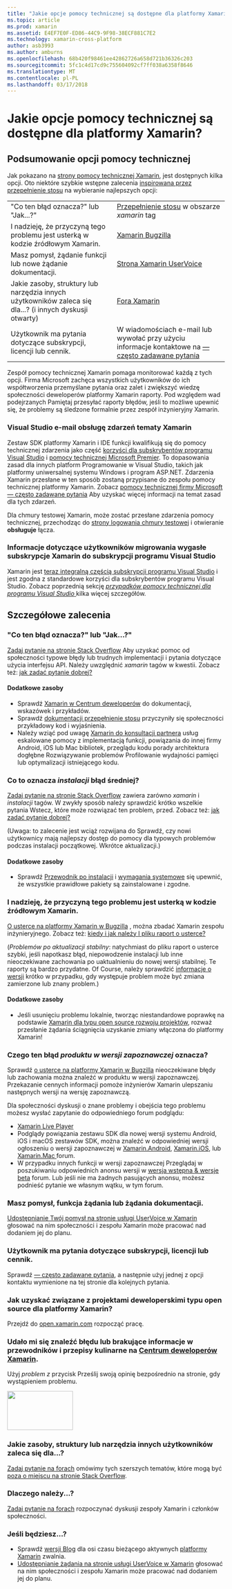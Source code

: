 ```yaml
---
title: "Jakie opcje pomocy technicznej są dostępne dla platformy Xamarin?"
ms.topic: article
ms.prod: xamarin
ms.assetid: E4EF7E0F-ED86-44C9-9F98-38ECF881C7E2
ms.technology: xamarin-cross-platform
author: asb3993
ms.author: amburns
ms.openlocfilehash: 68b420f98461ee42862726a658d721b36326c203
ms.sourcegitcommit: 5fc1c4d17cd9c755604092cf7ff038a6358f8646
ms.translationtype: MT
ms.contentlocale: pl-PL
ms.lasthandoff: 03/17/2018
---
```

# <a name="what-support-options-are-available-for-xamarin"></a>Jakie opcje pomocy technicznej są dostępne dla platformy Xamarin?

## <a name="summary-of-support-options"></a>Podsumowanie opcji pomocy technicznej

Jak pokazano na [strony pomocy technicznej Xamarin](https://www.xamarin.com/support), jest dostępnych kilka opcji.  Oto niektóre szybkie wstępne zalecenia [inspirowana przez przepełnienie stosu](http://stackoverflow.com/help/product-support) na wybieranie najlepszych opcji:

|   |   |
|---|---|
|"Co ten błąd oznacza?" lub "Jak...?"|[Przepełnienie stosu](http://stackoverflow.com/questions/ask?tags=xamarin) w obszarze *xamarin* tag|
|I nadzieję, że przyczyną tego problemu jest usterką w kodzie źródłowym Xamarin.|[Xamarin Bugzilla](https://bugzilla.xamarin.com/page.cgi?id=bug-writing.html)|
|Masz pomysł, żądanie funkcji lub nowe żądanie dokumentacji.|[Strona Xamarin UserVoice](https://xamarin.uservoice.com)|
|Jakie zasoby, struktury lub narzędzia innych użytkowników zaleca się dla...? (i innych dyskusji otwarty)|[Fora Xamarin](https://forums.xamarin.com)|
|Użytkownik ma pytania dotyczące subskrypcji, licencji lub cennik.|W wiadomościach e-mail lub wywołać przy użyciu informacje kontaktowe na [— często zadawane pytania](https://www.xamarin.com/faq)|

Zespół pomocy technicznej Xamarin pomaga monitorować każdą z tych opcji.  Firma Microsoft zachęca wszystkich użytkowników do ich współtworzenia przemyślane pytania oraz zalet i zwiększyć wiedzę społeczności deweloperów platformy Xamarin raporty.  Pod względem wad podejrzanych Pamiętaj przesyłać raporty błędów, jeśli to możliwe upewnić się, że problemy są śledzone formalnie przez zespół inżynieryjny Xamarin.

<a name="Visual_Studio_email_support_incidents_for_Xamarin_topics"/>

### <a name="visual-studio-email-support-incidents-for-xamarin-topics"></a>Visual Studio e-mail obsługę zdarzeń tematy Xamarin

Zestaw SDK platformy Xamarin i IDE funkcji kwalifikują się do pomocy technicznej zdarzenia jako część [korzyści dla subskrybentów programu Visual Studio](https://msdn.microsoft.com/subscriptions/bb266240) i [pomocy technicznej Microsoft Premier](https://www.microsoft.com/en-us/microsoftservices/support.aspx).  To dopasowania zasad dla innych platform Programowanie w Visual Studio, takich jak platformy uniwersalnej systemu Windows i program ASP.NET.  Zdarzenia Xamarin przesłane w ten sposób zostaną przypisane do zespołu pomocy technicznej platformy Xamarin.  Zobacz [pomocy technicznej firmy Microsoft — często zadawane pytania](https://support.microsoft.com/gp/offerprophone) Aby uzyskać więcej informacji na temat zasad dla tych zdarzeń.

Dla chmury testowej Xamarin, może zostać przesłane zdarzenia pomocy technicznej, przechodząc do [strony logowania chmury testowej](https://testcloud.xamarin.com/login) i otwieranie **obsługuje** łącza.

### <a name="information-for-users-migrating-from-expired-xamarin-subscriptions-to-visual-studio-subscriptions"></a>Informacje dotyczące użytkowników migrowania wygasłe subskrypcje Xamarin do subskrypcji programu Visual Studio

Xamarin jest [teraz integralną częścią subskrypcji programu Visual Studio](https://blog.xamarin.com/xamarin-for-all/) i jest zgodna z standardowe korzyści dla subskrybentów programu Visual Studio.  Zobacz poprzednią sekcję [ *przypadków pomocy technicznej dla programu Visual Studio* ](#Visual_Studio_email_support_incidents_for_Xamarin_topics) kilka więcej szczegółów.

## <a name="detailed-recommendations"></a>Szczegółowe zalecenia

### <a name="what-does-this-error-mean-or-how-do-i--"></a>"Co ten błąd oznacza?" lub "Jak...?"

[Zadaj pytanie na stronie Stack Overflow](http://stackoverflow.com/questions/ask?tags=xamarin) Aby uzyskać pomoc od społeczności typowe błędy lub trudnych implementacji i pytania dotyczące użycia interfejsu API.  Należy uwzględnić _xamarin_ tagów w kwestii.  Zobacz też: [jak zadać pytanie dobrej?](http://stackoverflow.com/help/how-to-ask)

#### <a name="additional-resources"></a>Dodatkowe zasoby

-   Sprawdź [Xamarin w Centrum deweloperów](/index.md) do dokumentacji, wskazówek i przykładów.
-   Sprawdź [dokumentacji przepełnienie stosu](http://stackoverflow.com/documentation) przyczyniły się społeczności przykładowy kod i wyjaśnienia.
-   Należy wziąć pod uwagę [Xamarin do konsultacji partnera](https://www.xamarin.com/consulting-partners) usług eskalowane pomocy z implementacją funkcji, powiązania do innej firmy Android, iOS lub Mac bibliotek, przeglądu kodu porady architektura dogłębne Rozwiązywanie problemów Profilowanie wydajności pamięci lub optymalizacji istniejącego kodu.

### <a name="what-does-this-installation-error-mean"></a>Co to oznacza _instalacji_ błąd średniej?

[Zadaj pytanie na stronie Stack Overflow](http://stackoverflow.com/questions/ask?tags=xamarin+installation) zawiera zarówno _xamarin_ i _instalacji_ tagów.  W zwykły sposób należy sprawdzić krótko wszelkie pytania Wstecz, które może rozwiązać ten problem, przed.  Zobacz też: [jak zadać pytanie dobrej?](http://stackoverflow.com/help/how-to-ask)

(Uwaga: to zalecenie jest wciąż rozwijana do Sprawdź, czy nowi użytkownicy mają najlepszy dostęp do pomocy dla typowych problemów podczas instalacji początkowej.  Wkrótce aktualizacji.)

#### <a name="additional-resources"></a>Dodatkowe zasoby

-   Sprawdź [Przewodnik po instalacji](~/cross-platform/get-started/installation/index.md) i [wymagania systemowe](~/cross-platform/get-started/requirements.md) się upewnić, że wszystkie prawidłowe pakiety są zainstalowane i zgodne.

### <a name="i-believe-this-problem-is-caused-by-a-defect-in-the-xamarin-source-code"></a>I nadzieję, że przyczyną tego problemu jest usterką w kodzie źródłowym Xamarin.

[O usterce na platformy Xamarin w Bugzilla](https://bugzilla.xamarin.com/page.cgi?id=bug-writing.html) , można zbadać Xamarin zespołu inżynieryjnego.  Zobacz też: [kiedy i jak należy I pliku raport o usterce?](~/cross-platform/troubleshooting/questions/howto-file-bug.md)

(*Problemów po aktualizacji stabilny*: natychmiast do pliku raport o usterce szybki, jeśli napotkasz błąd, niepowodzenie instalacji lub inne nieoczekiwane zachowania po uaktualnieniu do nowej wersji stabilnej.  Te raporty są bardzo przydatne.  Of Course, należy sprawdzić [informacje o wersji](https://developer.xamarin.com/releases/) krótko w przypadku, gdy występuje problem może być zmiana zamierzone lub znany problem.)

#### <a name="additional-resources"></a>Dodatkowe zasoby

-   Jeśli usunięciu problemu lokalnie, tworząc niestandardowe poprawkę na podstawie [Xamarin dla typu open source rozwoju projektów](http://open.xamarin.com/), rozważ przesłanie żądania ściągnięcia uzyskanie zmiany włączona do platformy Xamarin!

### <a name="what-does-this-error-in-a-preview-product-mean"></a>Czego ten błąd _produktu w wersji zapoznawczej_ oznacza?

Sprawdź [o usterce na platformy Xamarin w Bugzilla](https://bugzilla.xamarin.com/page.cgi?id=bug-writing.html) nieoczekiwane błędy lub zachowania można znaleźć w produktu w wersji zapoznawczej.  Przekazanie cennych informacji pomoże inżynierów Xamarin ulepszaniu następnych wersji na wersję zapoznawczą.

Dla społeczności dyskusji o znane problemy i obejścia tego problemu możesz wysłać zapytanie do odpowiedniego forum podglądu:

-   [Xamarin Live Player](https://forums.xamarin.com/categories/live-player)
-   Podglądy powiązania zestawu SDK dla nowej wersji systemu Android, iOS i macOS zestawów SDK, można znaleźć w odpowiedniej wersji ogłoszeniu o wersji zapoznawczej w [Xamarin.Android](http://forums.xamarin.com/categories/android), [Xamarin.iOS](http://forums.xamarin.com/categories/ios), lub [Xamarin.Mac ](http://forums.xamarin.com/categories/mac) forum.
-   W przypadku innych funkcji w wersji zapoznawczej Przeglądaj w poszukiwaniu odpowiednich anonsu wersji w [wersja wstępna & wersje beta](http://forums.xamarin.com/categories/xamarin-prerelease) forum.  Lub jeśli nie ma żadnych pasujących anonsu, możesz podnieść pytanie we własnym wątku, w tym forum.

### <a name="i-have-an-idea-feature-request-or-documentation-request"></a>Masz pomysł, funkcja żądania lub żądania dokumentacji.

[Udostępnianie Twój pomysł na stronie usługi UserVoice w Xamarin](https://xamarin.uservoice.com) głosować na nim społeczności i zespołu Xamarin może pracować nad dodaniem jej do planu.

### <a name="i-have-a-question-about-subscriptions-licensing-or-pricing"></a>Użytkownik ma pytania dotyczące subskrypcji, licencji lub cennik.

Sprawdź [— często zadawane pytania](https://www.xamarin.com/faq), a następnie użyj jednej z opcji kontaktu wymienione na tej stronie dla kolejnych pytania.

### <a name="how-do-i-get-involved-in-xamarins-open-source-development-projects"></a>Jak uzyskać związane z projektami deweloperskimi typu open source dla platformy Xamarin?

Przejdź do [open.xamarin.com](http://open.xamarin.com/) rozpocząć pracę.

### <a name="i-found-a-mistake-or-missing-information-in-the-guides-or-recipes-on-the-xamarin-developer-centerindexmd"></a>Udało mi się znaleźć błędu lub brakujące informacje w przewodników i przepisy kulinarne na [Centrum deweloperów Xamarin](/index.md).

Użyj _problem z_ przycisk Prześlij swoją opinię bezpośrednio na stronie, gdy wystąpieniem problemu.

[<img src="support-options-images/feedback.png" style="width: 152px; height: 90px;">](support-options-images/feedback.png)

### <a name="what-resources-frameworks-or-tools-do-other-users-recommend-for--"></a>Jakie zasoby, struktury lub narzędzia innych użytkowników zaleca się dla...?

[Zadaj pytanie na forach](https://forums.xamarin.com/) omówimy tych szerszych tematów, które mogą być [poza o miejscu na stronie Stack Overflow](http://stackoverflow.com/help/dont-ask).

### <a name="why-do-you--"></a>Dlaczego należy...?

[Zadaj pytanie na forach](https://forums.xamarin.com/) rozpoczynać dyskusji zespoły Xamarin i członków społeczności.

### <a name="when-will-you--"></a>Jeśli będziesz...?

-   Sprawdź [wersji Blog](http://releases.xamarin.com/) dla osi czasu bieżącego aktywnych [platformy Xamarin](https://www.xamarin.com/platform) zwalnia.
-   [Udostępnianie żądania na stronie usługi UserVoice w Xamarin](https://xamarin.uservoice.com) głosować na nim społeczności i zespołu Xamarin może pracować nad dodaniem jej do planu.

